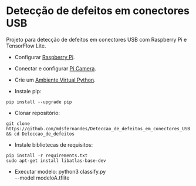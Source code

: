 # Detecção de defeitos em conectores USB
Projeto para detecção de defeitos em conectores USB com Raspberry Pi e TensorFlow Lite.

- Configurar [Raspberry Pi](https://projects.raspberrypi.org/en/projects/raspberry-pi-setting-up/1).

- Conectar e configurar [Pi Camera](https://www.raspberrypi.com/documentation/computers/configuration.html).

- Crie um [Ambiente Virtual Python](https://docs.python.org/pt-br/3/library/venv.html).

- Instale pip:
```
pip install --upgrade pip
```

- Clonar repositório:
```
git clone https://github.com/mdsfernandes/Deteccao_de_defeitos_em_conectores_USB && cd Deteccao_de_defeitos
```

- Instale bibliotecas de requisitos:
```
pip install -r requirements.txt
sudo apt-get install libatlas-base-dev
```

- Executar modelo:
python3 classify.py \
  --model modeloA.tflite
